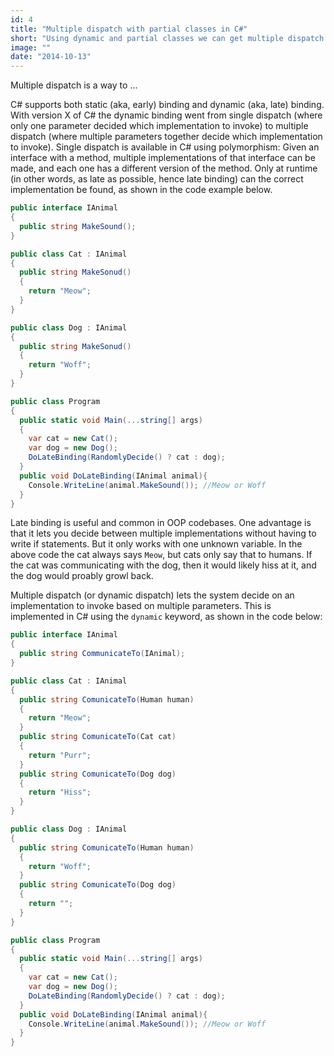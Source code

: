```yaml
---
id: 4
title: "Multiple dispatch with partial classes in C#"
short: "Using dynamic and partial classes we can get multiple dispatch in C#"
image: ""
date: "2014-10-13"
---
```


Multiple dispatch is a way to ...

C# supports both static (aka, early) binding and dynamic (aka, late) binding. With version X of C# the dynamic binding went from single dispatch (where only one parameter decided which implementation to invoke) to multiple dispatch (where multiple parameters together decide which implementation to invoke). Single dispatch is available in C# using polymorphism: Given an interface with a method, multiple implementations of that interface can be made, and each one has a different version of the method. Only at runtime (in other words, as late as possible, hence late binding) can the correct implementation be found, as shown in the code example below.

```c#
public interface IAnimal
{
  public string MakeSound();
}

public class Cat : IAnimal
{
  public string MakeSonud()
  {
    return "Meow";
  }
}

public class Dog : IAnimal
{
  public string MakeSonud()
  {
    return "Woff";
  }
}

public class Program
{
  public static void Main(...string[] args)
  {
    var cat = new Cat();
    var dog = new Dog();
    DoLateBinding(RandomlyDecide() ? cat : dog);
  }
  public void DoLateBinding(IAnimal animal){
    Console.WriteLine(animal.MakeSound()); //Meow or Woff
  }
}
```

Late binding is useful and common in OOP codebases. One advantage is that it lets you decide between multiple implementations without having to write if statements. But it only works with one unknown variable. In the above code the cat always says `Meow`, but cats only say that to humans. If the cat was communicating with the dog, then it would likely hiss at it, and the dog would proably growl back.

Multiple dispatch (or dynamic dispatch) lets the system decide on an implementation to invoke based on multiple parameters. This is implemented in C# using the `dynamic` keyword, as shown in the code below:

```c#
public interface IAnimal
{
  public string CommunicateTo(IAnimal);
}

public class Cat : IAnimal
{
  public string ComunicateTo(Human human)
  {
    return "Meow";
  }
  public string ComunicateTo(Cat cat)
  {
    return "Purr";
  }
  public string ComunicateTo(Dog dog)
  {
    return "Hiss";
  }
}

public class Dog : IAnimal
{
  public string ComunicateTo(Human human)
  {
    return "Woff";
  }
  public string ComunicateTo(Dog dog)
  {
    return "";
  }
}

public class Program
{
  public static void Main(...string[] args)
  {
    var cat = new Cat();
    var dog = new Dog();
    DoLateBinding(RandomlyDecide() ? cat : dog);
  }
  public void DoLateBinding(IAnimal animal){
    Console.WriteLine(animal.MakeSound()); //Meow or Woff
  }
}
```

